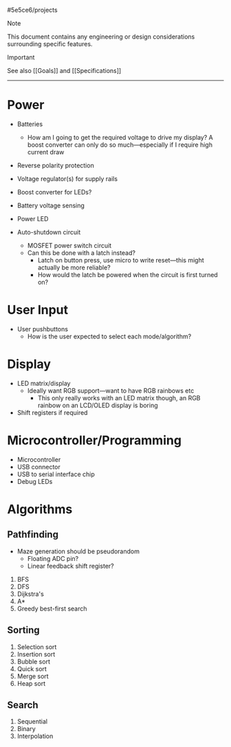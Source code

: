 #5e5ce6/projects 

> [!NOTE]  
> This document contains any engineering or design considerations surrounding specific features.

> [!IMPORTANT]  
> See also [[Goals]] and [[Specifications]]

---

# Power

- Batteries
	- How am I going to get the required voltage to drive my display? A boost converter can only do so much—especially if I require high current draw
- Reverse polarity protection
- Voltage regulator(s) for supply rails

- Boost converter for LEDs?

- Battery voltage sensing
- Power LED
- Auto-shutdown circuit
	- MOSFET power switch circuit
	- Can this be done with a latch instead?
		- Latch on button press, use micro to write reset—this might actually be more reliable?
		- How would the latch be powered when the circuit is first turned on?

# User Input

- User pushbuttons
	- How is the user expected to select each mode/algorithm?

# Display

- LED matrix/display
	- Ideally want RGB support—want to have RGB rainbows etc
		- This only really works with an LED matrix though, an RGB rainbow on an LCD/OLED display is boring
- Shift registers if required
 
# Microcontroller/Programming

- Microcontroller
- USB connector
- USB to serial interface chip
- Debug LEDs

# Algorithms

## Pathfinding

- Maze generation should be pseudorandom
	- Floating ADC pin?
	- Linear feedback shift register?

1. BFS
2. DFS
3. Dijkstra's
4. A*
5. Greedy best-first search

## Sorting

1. Selection sort
2. Insertion sort
3. Bubble sort
4. Quick sort
5. Merge sort
6. Heap sort

## Search

1. Sequential
2. Binary
3. Interpolation
